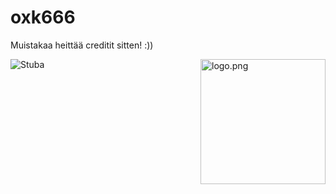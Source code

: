 # oxk666
Muistakaa heittää creditit sitten! :))

<img align="right" src="https://raw.githubusercontent.com/ecriminal/ecriminal/main/assets/cannabis.png" alt="logo.png" width="200" /> 


<img src="https://komarev.com/ghpvc/?username=oxk666" alt="Stuba" />
